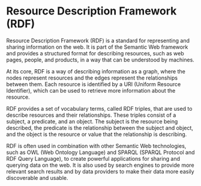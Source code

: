 # Resource Description Framework (RDF)

Resource Description Framework (RDF) is a standard for representing and sharing information on the web. It is part of the Semantic Web framework and provides a structured format for describing resources, such as web pages, people, and products, in a way that can be understood by machines.

At its core, RDF is a way of describing information as a graph, where the nodes represent resources and the edges represent the relationships between them. Each resource is identified by a URI (Uniform Resource Identifier), which can be used to retrieve more information about the resource.

RDF provides a set of vocabulary terms, called RDF triples, that are used to describe resources and their relationships. These triples consist of a subject, a predicate, and an object. The subject is the resource being described, the predicate is the relationship between the subject and object, and the object is the resource or value that the relationship is describing.

RDF is often used in combination with other Semantic Web technologies, such as OWL (Web Ontology Language) and SPARQL (SPARQL Protocol and RDF Query Language), to create powerful applications for sharing and querying data on the web. It is also used by search engines to provide more relevant search results and by data providers to make their data more easily discoverable and usable.
